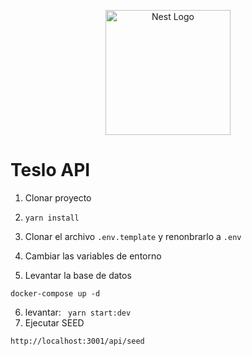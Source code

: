 <p align="center">
  <a href="http://nestjs.com/" target="blank"><img src="https://nestjs.com/img/logo-small.svg" width="200" alt="Nest Logo" /></a>
</p>

# Teslo API

1.  Clonar proyecto

2.  ```yarn install```

3.  Clonar el archivo ```.env.template``` y renonbrarlo a ```.env```

4.  Cambiar las variables de entorno

5.  Levantar la base de datos
```
docker-compose up -d
```
6.  levantar: ``` yarn start:dev```
7.  Ejecutar SEED
```
http://localhost:3001/api/seed
```

